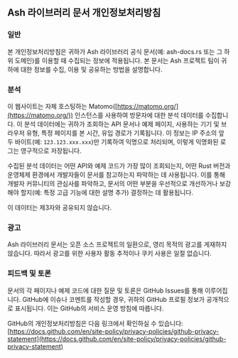 ## Ash 라이브러리 문서 개인정보처리방침

### 일반

본 개인정보처리방침은 귀하가 Ash 라이브러리 공식 문서(예: ash-docs.rs 또는 그 하위 도메인)를 이용할 때 수집되는 정보에 적용됩니다. 본 문서는 Ash 프로젝트 팀이 귀하에 대한 정보를 수집, 이용 및 공유하는 방법을 설명합니다.

### 분석

이 웹사이트는 자체 호스팅하는 Matomo([https://matomo.org/](https://matomo.org/)) 인스턴스를 사용하여 방문자에 대한 분석 데이터를 수집합니다. 이 분석 데이터에는 귀하가 조회하는 API 문서나 예제 페이지, 사용하는 기기 및 브라우저 유형, 특정 페이지를 본 시간, 유입 경로가 기록됩니다. 이 정보는 IP 주소의 앞 두 바이트(예: `123.123.xxx.xxx`)만 기록하여 익명으로 처리되며, 이렇게 익명화된 로그는 영구적으로 저장됩니다.

수집된 분석 데이터는 어떤 API와 예제 코드가 가장 많이 조회되는지, 어떤 Rust 버전과 운영체제 환경에서 개발자들이 문서를 참고하는지 파악하는 데 사용됩니다. 이를 통해 개발자 커뮤니티의 관심사를 파악하고, 문서의 어떤 부분을 우선적으로 개선하거나 보강해야 할지(예: 특정 고급 기능에 대한 설명 추가) 결정하는 데 활용됩니다.

이 데이터는 제3자와 공유되지 않습니다.

### 광고

Ash 라이브러리 문서는 오픈 소스 프로젝트의 일환으로, 영리 목적의 광고를 게재하지 않습니다. 따라서 광고를 위한 사용자 활동 추적이나 쿠키 사용은 일절 없습니다.

### 피드백 및 토론

문서의 각 페이지나 예제 코드에 대한 질문 및 토론은 GitHub Issues를 통해 이루어집니다. GitHub에 이슈나 코멘트를 작성할 경우, 귀하의 GitHub 프로필 정보가 공개적으로 표시됩니다. 이는 GitHub의 서비스 운영 방침에 따릅니다.

GitHub의 개인정보처리방침은 다음 링크에서 확인하실 수 있습니다: [https://docs.github.com/en/site-policy/privacy-policies/github-privacy-statement](https://docs.github.com/en/site-policy/privacy-policies/github-privacy-statement)